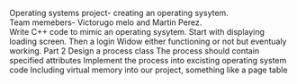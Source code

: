 Operating systems project- creating an operating sysytem.  
Team memebers- Victorugo melo and Martin Perez.  
Write C++ code to mimic an operating sysytem. 
Start with displaying loading screen. 
Then a login Widow either functioning or not but eventualy working. 
Part 2
Design a process class
The process should contain specified attributes
Implement the process into excisting operating system code
Including virtual memory into our project, something like a page table